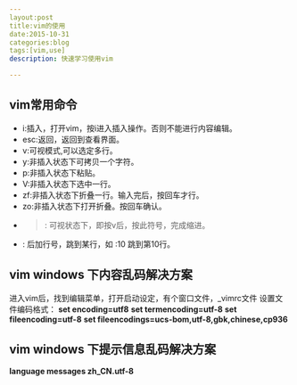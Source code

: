 ```yaml
---
layout:post
title:vim的使用
date:2015-10-31
categories:blog
tags:[vim,use]
description: 快速学习使用vim

---
```


## vim常用命令

- i:插入，打开vim，按i进入插入操作。否则不能进行内容编辑。
- esc:返回，返回到查看界面。
- v:可视模式,可以选定多行。
- y:非插入状态下可拷贝一个字符。
- p:非插入状态下粘贴。
- V:非插入状态下选中一行。
- zf:非插入状态下折叠一行。输入完后，按回车才行。
- zo:非插入状态下打开折叠。按回车确认。
- >: 可视状态下，即按v后，按此符号，完成缩进。
- : 后加行号，跳到某行，如 :10 跳到第10行。

## vim windows 下内容乱码解决方案

进入vim后，找到编辑菜单，打开启动设定，有个窗口文件，_vimrc文件
设置文件编码格式：
**set encoding=utf8**
**set termencoding=utf-8**
**set fileencoding=utf-8**
**set fileencodings=ucs-bom,utf-8,gbk,chinese,cp936**

## vim windows 下提示信息乱码解决方案

**language messages zh_CN.utf-8**





